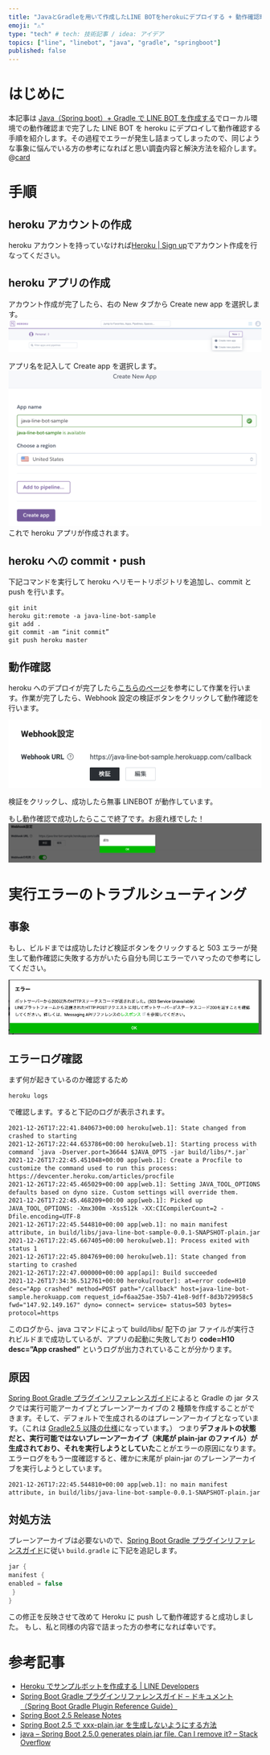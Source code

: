 ```yaml
---
title: "JavaとGradleを用いて作成したLINE BOTをherokuにデプロイする + 動作確認時にcode=H10エラーが発生時の対応"
emoji: "⚠️"
type: "tech" # tech: 技術記事 / idea: アイデア
topics: ["line", "linebot", "java", "gradle", "springboot"]
published: false
---
```


# はじめに

本記事は [Java（Spring boot）+ Gradle で LINE BOT を作成する]()でローカル環境での動作確認まで完了した LINE BOT を heroku にデプロイして動作確認する手順を紹介します。その過程でエラーが発生し詰まってしまったので、同じような事象に悩んでいる方の参考になればと思い調査内容と解決方法を紹介します。
@[card](https://otkshol.com/create-java-line-bot/)

# 手順

## heroku アカウントの作成

heroku アカウントを持っていなければ[Heroku | Sign up](https://signup.heroku.com/)でアカウント作成を行なってください。

## heroku アプリの作成

アカウント作成が完了したら、右の New タブから Create new app を選択します。
![](/images/create-line-bot/create-heroku-app.png)

アプリ名を記入して Create app を選択します。
![](/images/create-line-bot/choose-create-app.png)
これで heroku アプリが作成されます。

## heroku への commit・push

下記コマンドを実行して heroku へリモートリポジトリを追加し、commit と push を行います。

```git
git init
heroku git:remote -a java-line-bot-sample
git add .
git commit -am “init commit”
git push heroku master
```

## 動作確認

heroku へのデプロイが完了したら[こちらのページ](https://developers.line.biz/ja/docs/messaging-api/building-sample-bot-with-heroku/#deploy-the-echo-sample-botLINE%20Develope)を参考にして作業を行います。作業が完了したら、Webhook 設定の検証ボタンをクリックして動作確認を行います。

![](/images/create-line-bot/click-webhook.png)

検証をクリックし、成功したら無事 LINEBOT が動作しています。

もし動作確認で成功したらここで終了です。お疲れ様でした！
![](/images/create-line-bot/complete.png)

# 実行エラーのトラブルシューティング

## 事象

もし、ビルドまでは成功したけど検証ボタンをクリックすると 503 エラーが発生して動作確認に失敗する方がいたら自分も同じエラーでハマったので参考にしてください。

![](/images/create-line-bot/error.png)

## エラーログ確認

まず何が起きているのか確認するため

```heroku
heroku logs
```

で確認します。すると下記のログが表示されます。

```
2021-12-26T17:22:41.840673+00:00 heroku[web.1]: State changed from crashed to starting
2021-12-26T17:22:44.653786+00:00 heroku[web.1]: Starting process with command `java -Dserver.port=36644 $JAVA_OPTS -jar build/libs/*.jar`
2021-12-26T17:22:45.451048+00:00 app[web.1]: Create a Procfile to customize the command used to run this process: https://devcenter.heroku.com/articles/procfile
2021-12-26T17:22:45.465029+00:00 app[web.1]: Setting JAVA_TOOL_OPTIONS defaults based on dyno size. Custom settings will override them.
2021-12-26T17:22:45.468209+00:00 app[web.1]: Picked up JAVA_TOOL_OPTIONS: -Xmx300m -Xss512k -XX:CICompilerCount=2 -Dfile.encoding=UTF-8
2021-12-26T17:22:45.544810+00:00 app[web.1]: no main manifest attribute, in build/libs/java-line-bot-sample-0.0.1-SNAPSHOT-plain.jar
2021-12-26T17:22:45.667405+00:00 heroku[web.1]: Process exited with status 1
2021-12-26T17:22:45.804769+00:00 heroku[web.1]: State changed from starting to crashed
2021-12-26T17:22:47.000000+00:00 app[api]: Build succeeded
2021-12-26T17:34:36.512761+00:00 heroku[router]: at=error code=H10 desc="App crashed" method=POST path="/callback" host=java-line-bot-sample.herokuapp.com request_id=f6aa25ae-35b7-41e8-9dff-8d3b729958c5 fwd="147.92.149.167" dyno= connect= service= status=503 bytes= protocol=https
```

このログから、java コマンドによって build/libs/ 配下の jar ファイルが実行されビルドまで成功しているが、アプリの起動に失敗しており **code=H10 desc=”App crashed”** というログが出力されていることが分かります。

## 原因

[Spring Boot Gradle プラグインリファレンスガイド](https://spring.pleiades.io/spring-boot/docs/current/gradle-plugin/reference/htmlsingle/#packaging-executable.and-plain-archives)によると Gradle の jar タスクでは実行可能アーカイブとプレーンアーカイブの 2 種類を作成することができます。そして、デフォルトで生成されるのはプレーンアーカイブとなっています。（これは [Gradle2.5 以降の仕様](https://github.com/spring-projects/spring-boot/wiki/Spring-Boot-2.5-Release-Notes#gradle-default-jar-and-war-tasks)になっています。）
つまり**デフォルトの状態だと、実行可能ではないプレーンアーカイブ（末尾が plain-jar のファイル）が生成されており、それを実行しようとしていた**ことがエラーの原因になります。
エラーログをもう一度確認すると、確かに末尾が plain-jar のプレーンアーカイブを実行しようとしています。

```
2021-12-26T17:22:45.544810+00:00 app[web.1]: no main manifest attribute, in build/libs/java-line-bot-sample-0.0.1-SNAPSHOT-plain.jar
```

## 対処方法

プレーンアーカイブは必要ないので、[Spring Boot Gradle プラグインリファレンスガイド](https://spring.pleiades.io/spring-boot/docs/current/gradle-plugin/reference/htmlsingle/#packaging-executable.and-plain-archives)に従い `build.gradle` に下記を追記します。

```gradle:build.gradle
jar {
manifest {
enabled = false
 }
}
```

この修正を反映させて改めて Heroku に push して動作確認すると成功しました。
もし、私と同様の内容で詰まった方の参考になれば幸いです。

# 参考記事

- [Heroku でサンプルボットを作成する | LINE Developers](https://developers.line.biz/ja/docs/messaging-api/building-sample-bot-with-heroku/)
- [Spring Boot Gradle プラグインリファレンスガイド – ドキュメント（Spring Boot Gradle Plugin Reference Guide）](https://spring.pleiades.io/spring-boot/docs/current/gradle-plugin/reference/htmlsingle/#packaging-executable.and-plain-archives)
- [Spring Boot 2.5 Release Notes](https://github.com/spring-projects/spring-boot/wiki/Spring-Boot-2.5-Release-Notes#gradle-default-jar-and-war-tasks)
- [Spring Boot 2.5 で xxx-plain.jar を生成しないようにする方法](https://zenn.dev/donchan922/articles/ea76614f72b15e)
- [java – Spring Boot 2.5.0 generates plain.jar file. Can I remove it? – Stack Overflow](https://stackoverflow.com/questions/67663728/spring-boot-2-5-0-generates-plain-jar-file-can-i-remove-it)
